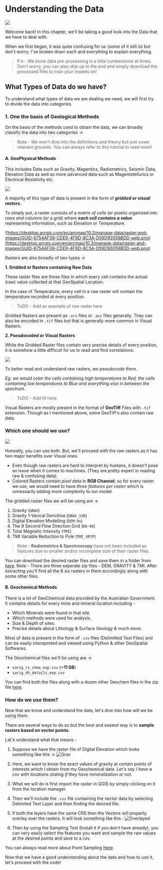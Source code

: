 ﻿
# Understanding the Data

![](https://media.giphy.com/media/kMM3vtBEgSsLu/giphy.gif)

Welcome back! In this chapter, we'll be taking a good look into the Data that we have to deal with.

When we first began, it was quite confusing for us (some of it still is) but don't worry; I've broken down each and everything to explain everything.

> P.s - We know data pre-processing is a little cumbersome at times. Don't worry, you can also skip up to the end and  simply download the processed files to train your models on!

## What Types of Data do we have?
To understand what types of data we are dealing we need, we will first try to divide the data into categories.


### 1. One the basis of Geological Methods
On the basis of the methods used to obtain the data, we can broadly classify the data into two categories ->

> Note - We won't dive into the definitions and theory but just cover relavant grounds. You can always refer to this tutorial to read more!

#### A. GeoPhysical Methods
This includes Data such as Gravity, Magentics, Radiometrics, Seismic Data, Elevation Data as well as more advanced data such as Magentotellurics or Electrical Resistivity etc.

![]([https://media.springernature.com/lw785/springer-static/image/chp%3A10.1007%2F978-94-017-9924-9_16/MediaObjects/299730_1_En_16_Fig1_HTML.gif](https://media.springernature.com/lw785/springer-static/image/chp%3A10.1007%2F978-94-017-9924-9_16/MediaObjects/299730_1_En_16_Fig1_HTML.gif))

A majority of this type of data is present in the form of ***gridded or visual rasters.***

To simply put, a raster consists of a *matrix of cells* (or pixels) organized into *rows and columns* (or a grid) where ***each cell contains a value*** representing information, such as Elevation or Temperature. 

![https://desktop.arcgis.com/en/arcmap/10.3/manage-data/raster-and-images/GUID-6754AF39-CDE9-4F9D-8C3A-D59D93059BDD-web.png](https://desktop.arcgis.com/en/arcmap/10.3/manage-data/raster-and-images/GUID-6754AF39-CDE9-4F9D-8C3A-D59D93059BDD-web.png)

Rasters are also broadly of two types -> 

**1. Gridded or Rasters containing Raw Data**

These raster files are those files in which every cell contains the actual (raw) value collected at that GeoSpatial Location. 

In the case of Temperature, every cell in a raw raster will contain the temperature recorded at every position. 

> ToDO - Add an example of raw raster here

Gridded Rasters are present as `.ers` files or `.asc` files generally. They can also be encoded in `.tif` files but that is generally more common in Visual Rasters.

**2. Pseudocoded or Visual Rasters**

While the Gridded Raster files contain very precise details of every position, it is somehow a little difficult for us to read and find correlations.

![](https://media.giphy.com/media/S79NL9AGw9Cye65fhn/giphy.gif)
 
To better read and understand raw rasters, _we pseudocode them_. 

*Eg. we would color the cells containing high temperatures to Red, the cells containing low temperatures to Blue and everything else in between the spectrum.*

>ToDO - Add tif here.

Visual Rasters are mostly present in the format of **GeoTiff** Files with `.tif` extension. Though as I mentioned above, some GeoTiff's also contain raw data.

### Which one should we use?
![](https://media.giphy.com/media/Uni2jYCihB3fG/giphy.gif) 

Honestly, you can use both. But, we'll proceed with the raw rasters as it has two major benefits over Visual ones:
* Even though raw rasters are hard to interpret by humans, it doesn't pose an issue when it comes to machines. (They are pretty expert in reading raw & confusing data).
* Colored Rasters contain *pixel data* in **RGB Channel**; so for every raster we use, we would need to have *three features per raster* which is unnessarily adding more complexity to our model.

The gridded raster files we will be using are ->

1. Gravity (`GRAV`)
2. Gravity 1-Verical Derivitive (`GRAV_1VD`) 
3. Digital Elevation Modelling (`DEM-9s`)
4. The 9 Second Flow Direction Grid (`D8-9S`)
5. Total Magnetic Intensity (`TMI`) 
6. TMI Variable Reduction to Pole (`TMI_VRTP`)

> Note - **Radiometrics & Spectroscopy** have not been included as features due to smaller and/or incomplete size of their raster files.

You can download the desired raster files and save them in a folder from [here](https://drive.google.com/drive/folders/1UeIjRgbplXuFtBWvHCybflYqzFk6upmf?usp=sharing). Note - There are three seperate zip files - DEM, GRAVITY & TMI. After extracting you'll find all the 6 six rasters in them accordingly along with some other files.



#### B. Geochemical Methods
There is a lot of GeoChemical data provided by the Australian Government. It contains details for every mine and mineral location including -
- Which Minerals were found in that site.
- Which methods were used for analysis.
- Size & Depth of sites.
- Precise details about Lithology & Surface Geology & much more.

Most of data is present in the form of `.csv` files (Delimitted Text Files) and can be easily interepreted and viewed using Python & other GeoSpatial Softwares.

The Geochemical files we'll be using are ->
- `sarig_rs_chem_exp.csv` (**~11 GB**)
- `sarig_dh_details_exp.csv` 
 
 You can find both the files along with a dozen other Geochem files in the zip file [here](https://drive.google.com/file/d/14XXWV_Ewf4Y4jzUr0wipjxOoFn9Yl3QR/view?usp=sharing).


### How do we use them?
Now that we know and understand the data, let's dive into how will we be using them.

There are several ways to do so but the best and easiest way is to **sample rasters based on vector points.**

Let's understand what that means - 

1. Suppose we have the raster file of Digital Elevation which looks something like this ->
![Grav](https://github.com/Xavian-Brooker/Gawler-Unearthed/blob/master/res/d8-9s.jpeg)

2. Here, we want to know the exact values of gravity at certain points of interests which I obtain from my Geochemical data. *Let's say I have a csv with locations stating if they have mineralization or not.*  

3. What we will do is first import the raster in QGIS by simply clicking on it from the location manager.

4. Then we'll include the `.csv` file containing the vector data by selecting Delimited Text Layer and then finding the desired file.

5. If both the layers have the same CRS then the Vectors will properly overlay over the rasters. It will look something like this :
![Overlayed](https://github.com/Xavian-Brooker/Gawler-Unearthed/blob/master/res/sampling_overlayed.jpeg)

6. Then by using the Sampling Tool (Install it if you don't have already), you can very easily select the features you want and sample the raw values at the desired points and save to a csv.

You can always read more about Point Sampling [Here](https://www.qgistutorials.com/en/docs/sampling_raster_data.html).

Now that we have a good understanding about the data and how to use it, let's proceed with the code!
